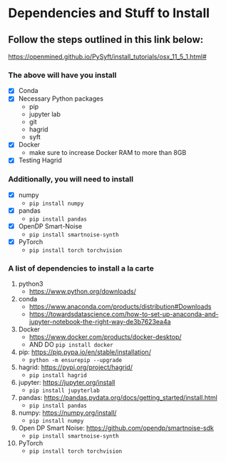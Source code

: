 # Dependencies and Stuff to Install

## Follow the steps outlined in this link below:
https://openmined.github.io/PySyft/install_tutorials/osx_11_5_1.html#
### The above will have you install
- [x] Conda
- [x] Necessary Python packages
    * pip
    * jupyter lab
    * git
    * hagrid
    * syft
- [x] Docker
    * make sure to increase Docker RAM to more than 8GB
- [x] Testing Hagrid

### Additionally, you will need to install
- [x] numpy
    * `pip install numpy`
- [x] pandas
    * `pip install pandas`
- [x] OpenDP Smart-Noise
    * `pip install smartnoise-synth`
- [x] PyTorch
    * `pip install torch torchvision`


### A list of dependencies to install a la carte

1. python3
    * https://www.python.org/downloads/
2. conda
    * https://www.anaconda.com/products/distribution#Downloads
    * https://towardsdatascience.com/how-to-set-up-anaconda-and-jupyter-notebook-the-right-way-de3b7623ea4a
3. Docker
    * https://www.docker.com/products/docker-desktop/
    * AND DO `pip install docker`
4. pip: https://pip.pypa.io/en/stable/installation/
    * `python -m ensurepip --upgrade`
5. hagrid: https://pypi.org/project/hagrid/
    * `pip install hagrid`
6. jupyter: https://jupyter.org/install
    * `pip install jupyterlab`
7. pandas: https://pandas.pydata.org/docs/getting_started/install.html
    * `pip install pandas`
8. numpy: https://numpy.org/install/
    * `pip install numpy`
9. Open DP Smart Noise: https://github.com/opendp/smartnoise-sdk
    * `pip install smartnoise-synth`
10. PyTorch
    * `pip install torch torchvision`

